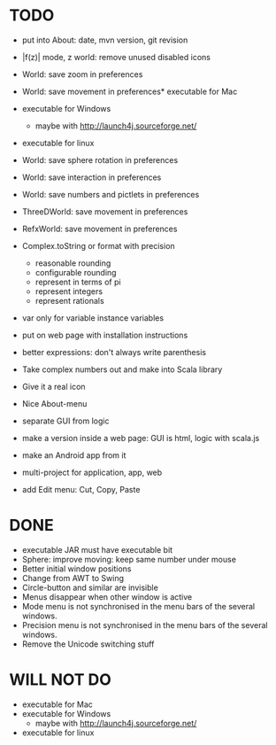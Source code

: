 # TODO

* put into About: date, mvn version, git revision
* |f(z)| mode, z world: remove unused disabled icons
* World: save zoom in preferences
* World: save movement in preferences* executable for Mac
* executable for Windows
    - maybe with http://launch4j.sourceforge.net/
* executable for linux

* World: save sphere rotation in preferences
* World: save interaction in preferences
* World: save numbers and pictlets in preferences
* ThreeDWorld: save movement in preferences
* RefxWorld: save movement in preferences
* Complex.toString or format with precision
    - reasonable rounding
    - configurable rounding
    - represent in terms of pi
    - represent integers
    - represent rationals
* var only for variable instance variables
* put on web page with installation instructions
* better expressions: don't always write parenthesis
* Take complex numbers out and make into Scala library
* Give it a real icon
* Nice About-menu
* separate GUI from logic
* make a version inside a web page: GUI is html, logic with scala.js
* make an Android app from it
* multi-project for application, app, web
* add Edit menu: Cut, Copy, Paste

# DONE

* executable JAR must have executable bit
* Sphere: improve moving: keep same number under mouse
* Better initial window positions
* Change from AWT to Swing
* Circle-button and similar are invisible
* Menus disappear when other window is active
* Mode menu is not synchronised in the menu bars of the several windows.
* Precision menu is not synchronised in the menu bars of the several windows.
* Remove the Unicode switching stuff

# WILL NOT DO

* executable for Mac
* executable for Windows
    - maybe with http://launch4j.sourceforge.net/
* executable for linux
